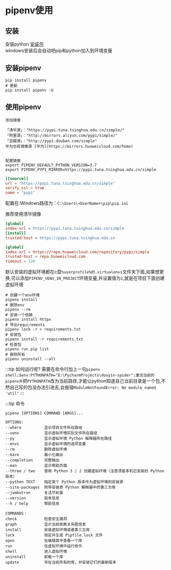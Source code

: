 # pipenv使用

## 安装

安装python
[安装包](https://registry.npmmirror.com/binary.html?path=python/)  
windows安装后会自动吧pip和python加入到环境变量

## 安装pipenv

```shell
pip install pipenv 
# 更新
pip install pipenv -U

```

## 使用pipenv

```
添加镜像

「清华源」："https://pypi.tuna.tsinghua.edu.cn/simple/"
「阿里源」："http://mirrors.aliyun.com/pypi/simple/"
「豆瓣源」："http://pypi.douban.com/simple"
华为也有镜像源 [华为](https://mirrors.huaweicloud.com/home)


配置镜像
export PIPENV_DEFAULT_PYTHON_VERSION=3.7 
export PIPENV_PYPI_MIRROR=https://pypi.tuna.tsinghua.edu.cn/simple
```

```toml
[[source]]
url = "https://pypi.tuna.tsinghua.edu.cn/simple"
verify_ssl = true
name = "pypi"
```

配置在:Windows路径为：`C:\Users\<UserName>\pip\pip.ini`

推荐使用清华镜像
```ini
[global]
index-url = https://pypi.tuna.tsinghua.edu.cn/simple
[install]
trusted-host = https://pypi.tuna.tsinghua.edu.cn
```

```toml
[global]
index-url = https://repo.huaweicloud.com/repository/pypi/simple
trusted-host = repo.huaweicloud.com
timeout = 120
```

默认安装的虚拟环境都在c盘`%userprofile%的.virtualenvs`文件夹下面,如果想更换,可以添加`PIPENV_VENV_IN_PROJECT`环境变量,并设置值为`1`,就是在项目下面创建虚拟环境

```shell
# 创建一个env环境
pipenv install
# 删除env
pipenv --rm
# 安装一个依赖
pipenv install httpx
# 导出requirements
pipenv lock -r > requirements.txt
# 安装包
pipenv install -r requirements.txt
# 检查包
pipenv run pip list
# 删除所有
pipenv uninstall --all

```

:::tip
如何运行呢?
需要在命令行加上一句`pipenv shell;$env:PYTHONPATH="E:\PycharmProjects\douyin-spider";激活当前的pipenv并`把`PYTHONPATH`改为当前路径,才能让python知道自己当前目录是一个包,不然自己写的包没办法引进去,会报错`ModuleNotFoundError: No module named 'util'`
:::

:::tip
命令

```shell
pipenv [OPTIONS] COMMAND [ARGS]...

OPTIONS:
--where          显示项目文件所在路径
--venv           显示虚拟环境实际文件所在路径
--py             显示虚拟环境 Python 解释器所在路径
--envs           显示虚拟环境的选项变量
--rm             删除虚拟环境
--bare           最小化输出
--completion     完整输出
--man            显示帮助页面
--three / two    使用 Python 3 / 2 创建虚拟环境（注意须是本机已安装的 Python 版本）
--python TEXT    指定某个 Python 版本作为虚拟环境的安装源
--site-packages  附带安装原 Python 解释器中的第三方库
--jumbotron      复活节彩蛋
--version        版本信息
--h / help       帮助信息

COMMANDS：
check            检查安全漏洞
graph            显示当前依赖关系图信息
install          安装虚拟环境或者第三方库
lock             锁定并生成 Pipfile.lock 文件
open             在编辑其中查看一个库
run              在虚拟环境中运行命令
shell            进入虚拟环境
uninstall        卸载一个库
update           写在当前所有的库，并安装它们的最新版本

```

